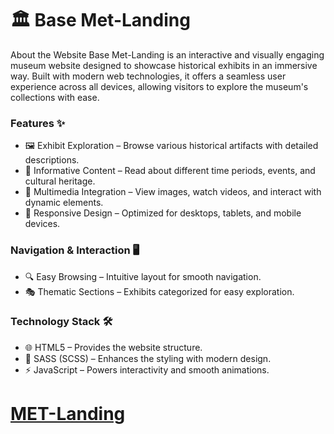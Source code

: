 # 🏛️ Base Met-Landing
About the Website
Base Met-Landing is an interactive and visually engaging museum website designed to showcase historical exhibits in an immersive way. Built with modern web technologies, it offers a seamless user experience across all devices, allowing visitors to explore the museum's collections with ease.

### Features ✨
- 🖼️ Exhibit Exploration – Browse various historical artifacts with detailed descriptions.
- 📖 Informative Content – Read about different time periods, events, and cultural heritage.
- 🎥 Multimedia Integration – View images, watch videos, and interact with dynamic elements.
- 📱 Responsive Design – Optimized for desktops, tablets, and mobile devices.

### Navigation & Interaction 🖥️
- 🔍 Easy Browsing – Intuitive layout for smooth navigation.
- 🎭 Thematic Sections – Exhibits categorized for easy exploration.

### Technology Stack 🛠️
- 🌐 HTML5 – Provides the website structure.
- 🎨 SASS (SCSS) – Enhances the styling with modern design.
- ⚡ JavaScript – Powers interactivity and smooth animations.

# [MET-Landing]( https://vovan4ik03.github.io/Met-Landing/)
